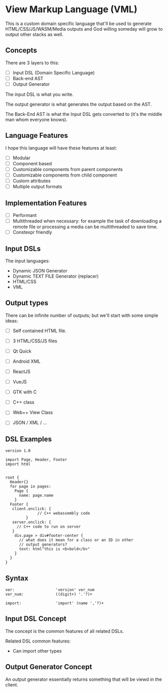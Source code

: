 # View Markup Language (VML)
This is a custom domain specific language that'll be used
to generate HTML/CSS/JS/WASM/Media outputs and God willing
someday will grow to output other stacks as well.

## Concepts
There are 3 layers to this:

- [ ] Input DSL (Domain Specific Language)
- [ ] Back-end AST
- [ ] Output Generator

The input DSL is what you write.

The output generator is what generates the output based on the AST.

The Back-End AST is what the Input DSL gets converted to (it's the middle man whom everyone knows).


## Language Features
I hope this language will have these features at least:

- [ ] Modular
- [ ] Component based
- [ ] Customizable components from parent components
- [ ] Customizable components from child component
- [ ] Custom attributes
- [ ] Multiple output formats

## Implementation Features

- [ ] Performant
- [ ] Multithreaded when necessary: for example the task of downloading a remote file or processing a media can be multithreaded to save time.
- [ ] Constexpr friendly

## Input DSLs
The input languages:

- Dynamic JSON Generator
- Dynamic TEXT FILE Generator (replacer)
- HTML/CSS
- VML

## Output types
There can be infinite number of outputs; but we'll start
with some simple ideas:

- [ ] Self contained HTML file.
- [ ] 3 HTML/CSS/JS files
- [ ] Qt Quick
- [ ] Android XML
- [ ] ReactJS
- [ ] VueJS
- [ ] GTK with C
- [ ] C++ class
- [ ] Web++ View Class
- [ ] JSON / XML / ...


## DSL Examples
````
version 1.0

import Page, Header, Footer
import html


root {
  Header{}
  for page in pages:
    Page {
      name: page.name
    }
  Footer {
   client.onclick: {
              // C++ webassembly code
         }
   server.onclick: {
     // C++ code to run on server
   }
    div.page > div#footer-center {
      // what does it mean for a class or an ID in other
      // output generators?
      text: html"this is <b>bold</b>"
    }
  }
}
````

## Syntax

````
ver:                  'version' ver_num
ver_num:              ((digit+) '.'?)+

import:               'import' (name ','?)+

````

## Input DSL Concept
The concept is the common features of all related DSLs.

Related DSL common features:

- Can import other types

## Output Generator Concept
An output generator essentially returns something that
will be viewd in the client.


